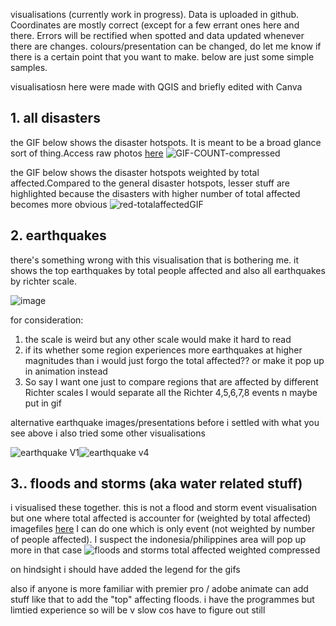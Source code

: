 visualisations
(currently work in progress). Data is uploaded in github. Coordinates are mostly correct (except for a few errant ones here and there. Errors will be rectified when spotted and data updated whenever there are changes.
colours/presentation can be changed, do let me know if there is a certain point that you want to make. below are just some simple samples.

visualisatiosn here were made with QGIS and briefly edited with Canva

## 1. all disasters
the GIF below shows the disaster hotspots. It is meant to be a broad glance sort of thing.Access raw photos [here](https://drive.google.com/drive/folders/14j89grYSqNNQG9kRjkZz8_eG-fVk5Rj8?usp=sharing)
![GIF-COUNT-compressed](https://user-images.githubusercontent.com/90077184/139650603-f65454da-6ca6-4c83-836d-e6936b5bbe2a.gif)


the GIF below shows the disaster hotspots weighted by total affected.Compared to the general disaster hotspots, lesser stuff are highlighted because the disasters with higher number of total affected becomes more obvious
![red-totalaffectedGIF](https://user-images.githubusercontent.com/90077184/139650498-4d6715e0-18d7-4c81-b188-58878eb80a5b.gif)


## 2. earthquakes
there's something wrong with this visualisation that is bothering me. it shows the top earthquakes by total people affected and also all earthquakes by richter scale.

![image](https://drive.google.com/uc?id=1MjnJeZ9byUz1GqwiKO3JK_9VcHotjEFp)

for consideration:
1. the scale is weird but any other scale would make it hard to read
2. if its whether some region experiences more earthquakes at higher magnitudes than i would just forgo the total affected?? or make it pop up in animation instead
3. So say I want one just to compare regions that are affected by different Richter scales I would separate all the Richter 4,5,6,7,8 events n maybe put in gif

alternative earthquake images/presentations
before i settled with what you see above i also tried some other visualisations

![earthquake V1](https://user-images.githubusercontent.com/90077184/139650748-9bc569c1-3db3-4c93-92a8-095389c12dae.jpg)![earthquake v4](https://user-images.githubusercontent.com/90077184/139650754-56987f11-ea4f-4586-a5f8-6a2c586b2017.jpg)



## 3.. floods and storms (aka water related stuff)
i visualised these together. this is not a flood and storm event visualisation but one where total affected is accounter for (weighted by total affected) imagefiles [here](https://drive.google.com/drive/folders/171Oipr04IFLtb2MnMbS8aS9zWdh9uZ43?usp=sharing)
I can do one which is only event (not weighted by number of people affected). I suspect the indonesia/philippines area will pop up more in that case
![floods and storms total affected weighted compressed](https://user-images.githubusercontent.com/90077184/139651418-ebdab4d7-f512-498a-9280-da2b0959c6ea.gif)

on hindsight i should have added the legend for the gifs 

also if anyone is more familiar with premier pro / adobe animate can add stuff like that to add the "top" affecting floods. i have the programmes but limtied experience so will be v slow cos have to figure out still
